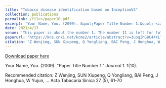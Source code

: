 ```yaml
---
title: "Tobacco disease identification based on InceptionV3"
collection: publications
permalink: /files/paper10.pdf
excerpt: 'Your Name, You. (2009). &quot;Paper Title Number 1.&quot; <i>Journal 1</i>. 1(10).'
date: 2021/4/13
venue: 'This paper is about the number 1. The number 11 is left for future work.'
paperurl: 'https://kns.cnki.net/kcms2/article/abstract?v=3uoqIhG8C44YLTlOAiTRKibYlV5Vjs7iy_Rpms2pqwbFRRUtoUImHZynAqm9VB9qle8qGpuDLmy5_lvhANaeueGmBa_IomFo&uniplatform=NZKPT'
citation: 'Z Wenjing, SUN Xiupeng, Q Yongliang, BAI Peng, J Honghua, W Yujun, ... Acta Tabacaria Sinica 27 (5), 61-70'
---
```


<a href='https://kns.cnki.net/kcms2/article/abstract?v=3uoqIhG8C44YLTlOAiTRKibYlV5Vjs7iy_Rpms2pqwbFRRUtoUImHZynAqm9VB9qle8qGpuDLmy5_lvhANaeueGmBa_IomFo&uniplatform=NZKPT'>Download paper here</a>

Your Name, You. (2009). &quot;Paper Title Number 1.&quot; <i>Journal 1</i>. 1(10).

Recommended citation: Z Wenjing, SUN Xiupeng, Q Yongliang, BAI Peng, J Honghua, W Yujun, ... Acta Tabacaria Sinica 27 (5), 61-70